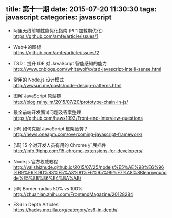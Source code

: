 title: 第十一期
date: 2015-07-20 11:30:30
tags: javascript
categories: javascript
---
*  阿里无线前端性能优化指南 (Pt.1 加载期优化)  
https://github.com/amfe/article/issues/1

*  Web中的图标  
https://github.com/amfe/article/issues/2

*  TSD：提升 IDE 对 JavaScript 智能感知的能力  
http://www.cnblogs.com/whitewolf/p/tsd-javascript-Intelli-sense.html

*  常用的 Node.js 设计模式  
http://wwsun.me/posts/node-design-patterns.html

*  图解 JavaScript 原型链  
http://blog.rainy.im/2015/07/20/prototype-chain-in-js/

*  最全前端开发面试问题及答案整理  
https://github.com/hawx1993/Front-end-Interview-questions

*  [译] 如何克服 JavaScript 框架疲劳？  
http://news.oneapm.com/overcoming-javascript-framework/

*  [译] 15 个对开发人员有用的 Chrome 扩展插件  
http://info.9iphp.com/15-chrome-extensions-for-developers/

*  Node.js 官方权威教程  
http://yalishizhude.github.io/2015/07/25/nodejs%E5%AE%98%E6%96%B9%E6%9D%83%E5%A8%81%E6%95%99%E7%A8%8Blearnyounode%E5%88%86%E4%BA%AB/

*  [译] Border-radius 50% vs 100%  
http://zhuanlan.zhihu.com/FrontendMagazine/20128284

*  ES6 In Depth Articles  
https://hacks.mozilla.org/category/es6-in-depth/

